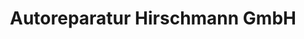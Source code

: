 ---
title: "Autoreparatur Hirschmann GmbH"
url: /warmensteinach/autoreparatur-hirschmann-gmbh/
shop: Autowerkstatt
---